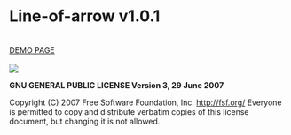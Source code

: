 # Line-of-arrow v1.0.1

<br />
<a href="https://zsoltkiraly.com/developments/line-of-arrow" target="_blank">DEMO PAGE</a><br /><br />

<img src="http://zsoltkiraly.com/developments/_images/line-of-arrow-001.jpg">

<br />

<b>GNU GENERAL PUBLIC LICENSE Version 3, 29 June 2007</b>

Copyright (C) 2007 Free Software Foundation, Inc. <http://fsf.org/>
Everyone is permitted to copy and distribute verbatim copies of this license document, but changing it is not allowed.

